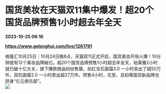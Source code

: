 # 国货美妆在天猫双11集中爆发！超20个国货品牌预售1小时超去年全天

**2023-10-25 06:16**

**https://www.gelonghui.com/live/1261791**

格隆汇10月25日｜10月24日晚8点，天猫双11正式开启，国货美妆开局火爆！10分钟就有12个美妆品牌破亿。超20个国货品牌预售1小时超去年全天，珀莱雅2小时就已破十亿大关，旗下爆款商品纷纷售罄，如红宝石面霜3.0 一小时卖出了超50万件，双抗面膜2.0 一小时卖出超27万件。预售4小时，花至、且初等国货新品牌也跻身“亿元俱乐部”。  
![](https://img5.gelonghui.com/live/0237a-defc5576-4761-4e88-aaf6-f95e2fa1be79.png)